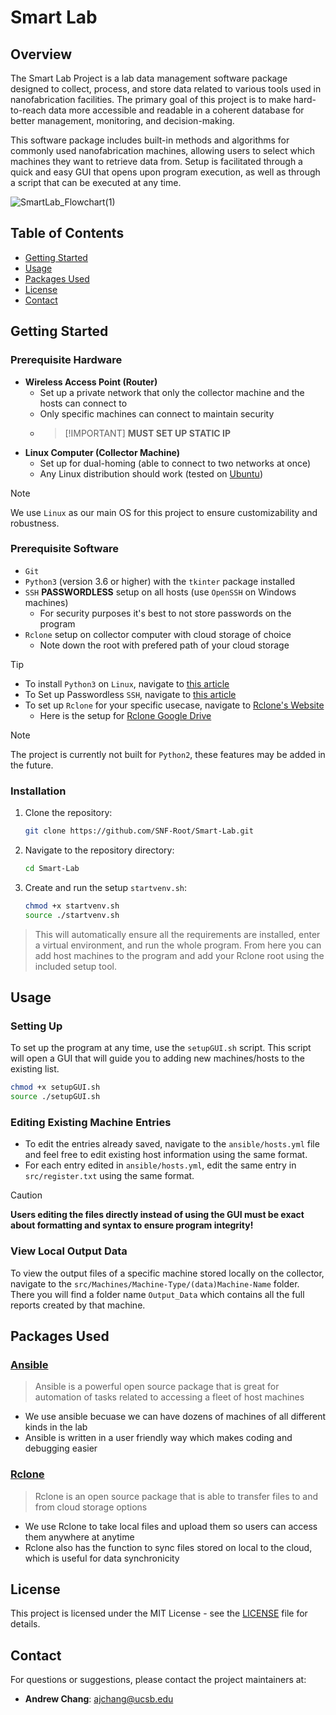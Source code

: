 # Smart Lab

## Overview

The Smart Lab Project is a lab data management software package designed to collect, process, and store data related to various tools used in nanofabrication facilities. The primary goal of this project is to make hard-to-reach data more accessible and readable in a coherent database for better management, monitoring, and decision-making.

This software package includes built-in methods and algorithms for commonly used nanofabrication machines, allowing users to select which machines they want to retrieve data from. Setup is facilitated through a quick and easy GUI that opens upon program execution, as well as through a script that can be executed at any time.


![SmartLab_Flowchart(1)](https://github.com/SNF-Root/Tool-Data/assets/114797850/f6bc6ff8-6643-45f8-8177-fc998c0e0d87)


## Table of Contents
- [Getting Started](#getting-started)
- [Usage](#usage)
- [Packages Used](#packages-used)
- [License](#license)
- [Contact](#contact)

## Getting Started

### Prerequisite Hardware

- **Wireless Access Point (Router)**
   - Set up a private network that only the collector machine and the hosts can connect to
   - Only specific machines can connect to maintain security
   - >[!IMPORTANT] **MUST SET UP STATIC IP**
- **Linux Computer (Collector Machine)**
   - Set up for dual-homing (able to connect to two networks at once)
   - Any Linux distribution should work (tested on [Ubuntu](https://ubuntu.com/download))

> [!NOTE]
> We use `Linux` as our main OS for this project to ensure customizability and robustness.

### Prerequisite Software

- `Git`
- `Python3` (version 3.6 or higher) with the `tkinter` package installed
- `SSH` **PASSWORDLESS** setup on all hosts (use `OpenSSH` on Windows machines)
   - For security purposes it's best to not store passwords on the program
- `Rclone` setup on collector computer with cloud storage of choice
   - Note down the root with prefered path of your cloud storage

> [!TIP]
> * To install `Python3` on `Linux`, navigate to [this article](https://docs.python-guide.org/starting/install3/linux/)
> * To Set up Passwordless `SSH`, navigate to [this article](https://linuxize.com/post/how-to-setup-passwordless-ssh-login/)
> * To set up `Rclone` for your specific usecase, navigate to [Rclone's Website](https://rclone.org/install/)
>    - Here is the setup for [Rclone Google Drive](https://rclone.org/drive/)

> [!NOTE]
> The project is currently not built for `Python2`, these features may be added in the future.

### Installation

1. Clone the repository:
   ```sh
   git clone https://github.com/SNF-Root/Smart-Lab.git
   ```
2. Navigate to the repository directory:
   ```sh
   cd Smart-Lab
   ```
3. Create and run the setup `startvenv.sh`:
   ```sh
   chmod +x startvenv.sh
   source ./startvenv.sh
   ```
   
> This will automatically ensure all the requirements are installed, enter a virtual environment, and run the whole program. From here you can add host machines to the program and add your Rclone root using the included setup tool.

## Usage

### Setting Up

To set up the program at any time, use the `setupGUI.sh` script. This script will open a GUI that will guide you to adding new machines/hosts to the existing list.

```sh
chmod +x setupGUI.sh
source ./setupGUI.sh
```

### Editing Existing Machine Entries

* To edit the entries already saved, navigate to the `ansible/hosts.yml` file and feel free to edit existing host information using the same format.
* For each entry edited in `ansible/hosts.yml`, edit the same entry in `src/register.txt` using the same format.
> [!CAUTION]
> **Users editing the files directly instead of using the GUI must be exact about formatting and syntax to ensure program integrity!**

### View Local Output Data

To view the output files of a specific machine stored locally on the collector, navigate to the `src/Machines/Machine-Type/(data)Machine-Name` folder. There you will find a folder name `Output_Data` which contains all the full reports created by that machine.

## Packages Used

### [Ansible](https://www.ansible.com/)

> Ansible is a powerful open source package that is great for automation of tasks related to accessing a fleet of host machines
* We use ansible becuase we can have dozens of machines of all different kinds in the lab
* Ansible is written in a user friendly way which makes coding and debugging easier

### [Rclone](https://rclone.org/)
> Rclone is an open source package that is able to transfer files to and from cloud storage options
* We use Rclone to take local files and upload them so users can access them anywhere at anytime
* Rclone also has the function to sync files stored on local to the cloud, which is useful for data synchronicity

## License

This project is licensed under the MIT License - see the [LICENSE](LICENSE) file for details.

## Contact

For questions or suggestions, please contact the project maintainers at:
- **Andrew Chang**: ajchang@ucsb.edu
